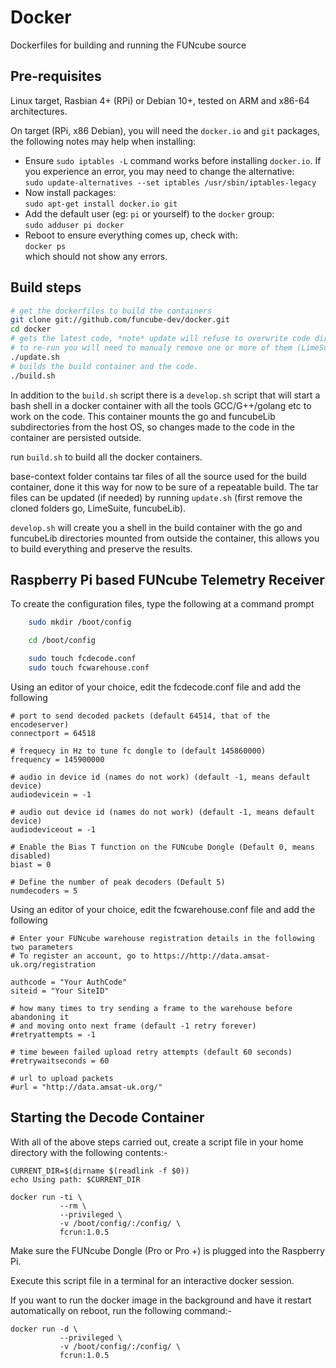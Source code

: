 # Docker

Dockerfiles for building and running the FUNcube source

## Pre-requisites

Linux target, Rasbian 4+ (RPi) or Debian 10+, tested on ARM and x86-64 architectures.

On target (RPi, x86 Debian), you will need the `docker.io` and `git` packages, the following notes may help when installing:

 * Ensure `sudo iptables -L` command works before installing `docker.io`. If you experience an error, you may need to change the alternative:<br/>
   `sudo update-alternatives --set iptables /usr/sbin/iptables-legacy`
 * Now install packages:<br/>
   `sudo apt-get install docker.io git`
 * Add the default user (eg: `pi` or yourself) to the `docker` group:<br/>
   `sudo adduser pi docker`
 * Reboot to ensure everything comes up, check with:<br/>
   `docker ps`<br/>
   which should not show any errors.

## Build steps

```bash
# get the dockerfiles to build the containers
git clone git://github.com/funcube-dev/docker.git
cd docker
# gets the latest code, *note* update will refuse to overwrite code directories (for safety) so 
# to re-run you will need to manualy remove one or more of them (LimeSuite, go, funcubeLib)
./update.sh
# builds the build container and the code.
./build.sh
```

In addition to the `build.sh` script there is a `develop.sh` script that will start a bash shell in a docker container with all the tools GCC/G++/golang etc to work on the code. This container mounts the go and funcubeLib subdirectories from the host OS, so changes made to the code in the container are persisted outside.

run `build.sh` to build all the docker containers.

base-context folder contains tar files of all the source used for the build container, done it this way for now to be sure of a repeatable build. The tar files can be updated (if needed) by running `update.sh` (first remove the cloned folders go, LimeSuite, funcubeLib).

`develop.sh` will create you a shell in the build container with the go and funcubeLib directories mounted from outside the container, this allows you to build everything and preserve the results.

## **Raspberry Pi based FUNcube Telemetry Receiver**

To create the configuration files, type the following at a command prompt
```bash
	sudo mkdir /boot/config

	cd /boot/config

	sudo touch fcdecode.conf
	sudo touch fcwarehouse.conf
```

Using an editor of your choice, edit the fcdecode.conf file and add the following

    # port to send decoded packets (default 64514, that of the encodeserver)
    connectport = 64518
    
    # frequecy in Hz to tune fc dongle to (default 145860000)
    frequency = 145900000
    
    # audio in device id (names do not work) (default -1, means default device)
    audiodevicein = -1
    
    # audio out device id (names do not work) (default -1, means default device)
    audiodeviceout = -1

	# Enable the Bias T function on the FUNcube Dongle (Default 0, means disabled)
	biast = 0

	# Define the number of peak decoders (Default 5)
	numdecoders = 5


Using an editor of your choice, edit the fcwarehouse.conf file and add the following

	# Enter your FUNcube warehouse registration details in the following two parameters
	# To register an account, go to https://http://data.amsat-uk.org/registration

	authcode = "Your AuthCode"
	siteid = "Your SiteID"
	
	# how many times to try sending a frame to the warehouse before abandoning it 
	# and moving onto next frame (default -1 retry forever)
	#retryattempts = -1
	
	# time beween failed upload retry attempts (default 60 seconds)
	#retrywaitseconds = 60
	
	# url to upload packets
	#url = "http://data.amsat-uk.org/"


## Starting the Decode Container

With all of the above steps carried out, create a script file in your home directory with the following contents:-

	CURRENT_DIR=$(dirname $(readlink -f $0))
	echo Using path: $CURRENT_DIR
	
	docker run -ti \
	           --rm \
	           --privileged \
	           -v /boot/config/:/config/ \
	           fcrun:1.0.5

Make sure the FUNcube Dongle (Pro or Pro +) is plugged into the Raspberry Pi.

Execute this script file in a terminal for an interactive docker session.

If you want to run the docker image in the background and have it restart automatically on reboot, run the following command:-
	
	docker run -d \
	           --privileged \
	           -v /boot/config/:/config/ \
	           fcrun:1.0.5

